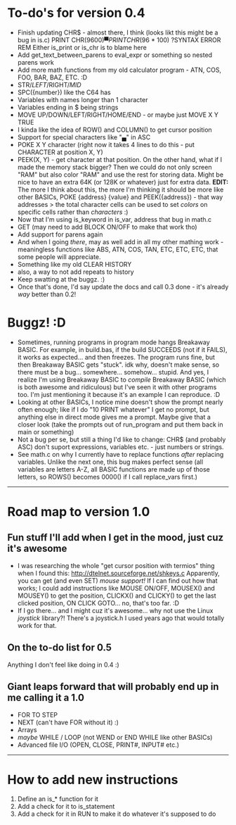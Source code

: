 # To-do's for version 0.4

* Finish updating CHR$ - almost there, I think (looks likt this might be a bug in is.c)
	PRINT CHR$(9600)
	▀   
	PRINT CHR$(96 * 100)
	?SYNTAX ERROR
	REM Either is_print or is_chr is to blame here
* Add get_text_between_parens to eval_expr or something so nested parens work
* Add more math functions from my old calculator program - ATN, COS, FOO, BAR, BAZ, ETC. :D
* STR$/LEFT$/RIGHT$/MID$
* SPC({number}) like the C64 has
* Variables with names longer than 1 character
* Variables ending in $ being strings
* MOVE UP/DOWN/LEFT/RIGHT/HOME/END - or maybe just MOVE X Y TRUE
* I kinda like the idea of ROW() and COLUMN() to get cursor position
* Support for special characters like "▄" in ASC
* POKE X Y character (right now it takes 4 lines to do this - put CHARACTER at position X, Y)
* PEEK(X, Y) - get character at that position.  On the other hand, what if I made the memory stack bigger?  Then we could do not only screen "RAM" but also color "RAM" and use the rest for storing data.  Might be nice to have an extra 64K (or 128K or whatever) just for extra data.
	**EDIT:** The more I think about this, the more I'm thinking it should be more like other BASICs, POKE {address} {value} and PEEK({address}) - that way addresses > the total character cells can be used to set *colors* on specific cells rather than *characters* :)
* Now that I'm using is_keyword in is_var, address that bug in math.c
* GET (may need to add BLOCK ON/OFF to make that work tho)
* Add support for parens again
* And when I going *there*, may as well add in all my other mathing work - meaningless functions like ABS, ATN, COS, TAN, ETC, ETC, ETC, that some people will appreciate.
* Something like my old CLEAR HISTORY
* also, a way to not add repeats to history
* Keep swatting at the buggz. :)
* Once that's done, I'd say update the docs and call 0.3 done - it's already *way* better than 0.2!

# Buggz! :D

* Sometimes, running programs in program mode hangs Breakaway BASIC.  For example, in build.bas, if the build SUCCEEDS (not if it FAILS), it works as expected... and then freezes.  The program runs fine, but then Breakaway BASIC gets "stuck".  idk why, doesn't make sense, so there must be a bug... somewhere... somehow... stupid.  And yes, I realize I'm using Breakaway BASIC to *compile* Breakaway BASIC (which is both awesome and ridiculous) but I've seen it with other programs too.  I'm just mentioning it because it's an example I can reproduce. :D
* Looking at other BASICs, I notice mine doesn't show the prompt nearly often enough; like if I do "10 PRINT whatever" I get no prompt, but anything else in direct mode gives me a prompt.  Maybe give that a closer look (take the prompts out of run_program and put them back in main or something)
* Not a bug per se, but still a thing I'd like to change: CHR$ (and probably ASC) don't suport expressions, variables etc. - just numbers or strings.
* See math.c on why I currently have to replace functions _after_ replacing variables.  Unlike the next one, this bug makes perfect sense (all variables are letters A-Z, all BASIC functions are made up of those letters, so ROWS() becomes 0000() if I call replace_vars first.)



-----------------------------------------------------------------------------------------------------------------------

# Road map to version 1.0

## Fun stuff I'll add when I get in the mood, just cuz it's awesome

* I was researching the whole "get cursor position with termios" thing when I found this:
	http://dtelnet.sourceforge.net/shkeys.c
  Apparently, you can get (and even SET) *mouse support!*  If I can find out how that works; I could add instructions like MOUSE ON/OFF, MOUSEX() and MOUSEY() to get the position, CLICKX() and CLICKY() to get the last clicked position, ON CLICK GOTO... no, that's too far. :D
* If I go there... and I might cuz it's awesome... why not use the Linux *joystick* library?!  There's a joystick.h I used years ago that would totally work for that.


## On the to-do list for 0.5

Anything I don't feel like doing in 0.4 :)


## Giant leaps forward that will probably end up in me calling it a 1.0

* FOR <expr> TO <expr> STEP <expression>
* NEXT (can't have FOR without it) :)
* Arrays
* _maybe_ WHILE / LOOP (not WEND or END WHILE like other BASICs)
* Advanced file I/O (OPEN, CLOSE, PRINT#, INPUT# etc.)


------------------------------------------------------------------------------------------------------------

# How to add new instructions

1. Define an is_* function for it
2. Add a check for it to is_statement
3. Add a check for it in RUN to make it do whatever it's supposed to do
